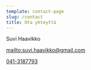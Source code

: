 ```yaml
---
template: contact-page
slug: /contact
title: Ota yhteyttä
---
```

Suvi Haavikko

<mailto:suvi.haavikko@gmail.com>

[041-3187793](tel:+358413187793)

